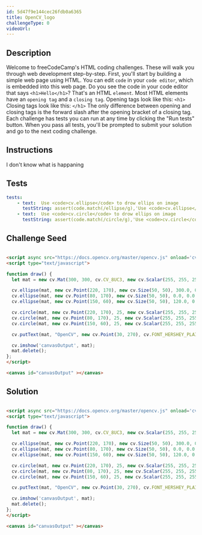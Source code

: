 ```yaml
---
id: 5d47f9e144cec26fdb0a6365
title: OpenCV_logo
challengeType: 0
videoUrl:
---
```


## Description
<section id='description'>
Welcome to freeCodeCamp's HTML coding challenges. These will walk you through web development step-by-step.
First, you'll start by building a simple web page using HTML. You can edit <code>code</code> in your <code>code editor</code>, which is embedded into this web page.
Do you see the code in your code editor that says <code>&#60;h1&#62;Hello&#60;/h1&#62;</code>? That's an HTML <code>element</code>.
Most HTML elements have an <code>opening tag</code> and a <code>closing tag</code>.
Opening tags look like this:
<code>&#60;h1&#62;</code>
Closing tags look like this:
<code>&#60;/h1&#62;</code>
The only difference between opening and closing tags is the forward slash after the opening bracket of a closing tag.
Each challenge has tests you can run at any time by clicking the "Run tests" button. When you pass all tests, you'll be prompted to submit your solution and go to the next coding challenge.
</section>

## Instructions
<section id='instructions'>
I don't know what is happaning
</section>

## Tests
<section id='tests'>

```yml
tests:
    - text:  Use <code>cv.ellipse</code> to drow ellips on image
      testString: assert(code.match(/ellipse/g),'Use <code>cv.ellipse</code> to drow an ellips image'); 
    - text:  Use <code>cv.circle</code> to drow ellips on image
      testString: assert(code.match(/circle/g),'Use <code>cv.circle</code> to drow an ellips image'); 
```
</section>

## Challenge Seed

<section id='challengeSeed'>

<div id='html-seed'>

```html

<script async src="https://docs.opencv.org/master/opencv.js" onload='cv["onRuntimeInitialized"]=()=> { draw() }' type="text/javascript"></script>
<script type="text/javascript">

function draw() {
  let mat = new cv.Mat(300, 300, cv.CV_8UC3, new cv.Scalar(255, 255, 255, 255));

  cv.ellipse(mat, new cv.Point(220, 170), new cv.Size(50, 50), 300.0, 0.0, 300.0, new cv.Scalar(0, 0, 255, 255), cv.FILLED);
  cv.ellipse(mat, new cv.Point(80, 170), new cv.Size(50, 50), 0.0, 0.0, 300.0, new cv.Scalar(0, 255, 0, 255), cv.FILLED);
  cv.ellipse(mat, new cv.Point(150, 60), new cv.Size(50, 50), 120.0, 0.0, 300.0, new cv.Scalar(255, 0, 0, 255), cv.FILLED);

  cv.circle(mat, new cv.Point(220, 170), 25, new cv.Scalar(255, 255, 255, 255), cv.FILLED);
  cv.circle(mat, new cv.Point(80, 170), 25, new cv.Scalar(255, 255, 255, 255), cv.FILLED);
  cv.circle(mat, new cv.Point(150, 60), 25, new cv.Scalar(255, 255, 255, 255), cv.FILLED);

  cv.putText(mat, "OpenCV", new cv.Point(30, 270), cv.FONT_HERSHEY_PLAIN, 4, new cv.Scalar(0, 0, 0, 255), 5)

  cv.imshow('canvasOutput', mat);
  mat.delete();
};
</script>

<canvas id="canvasOutput" ></canvas>
```
</div>
</section>

## Solution
<section id='solution'>

```html

<script async src="https://docs.opencv.org/master/opencv.js" onload='cv["onRuntimeInitialized"]=()=> { draw() }' type="text/javascript"></script>
<script type="text/javascript">

function draw() {
  let mat = new cv.Mat(300, 300, cv.CV_8UC3, new cv.Scalar(255, 255, 255, 255));

  cv.ellipse(mat, new cv.Point(220, 170), new cv.Size(50, 50), 300.0, 0.0, 300.0, new cv.Scalar(0, 0, 255, 255), cv.FILLED);
  cv.ellipse(mat, new cv.Point(80, 170), new cv.Size(50, 50), 0.0, 0.0, 300.0, new cv.Scalar(0, 255, 0, 255), cv.FILLED);
  cv.ellipse(mat, new cv.Point(150, 60), new cv.Size(50, 50), 120.0, 0.0, 300.0, new cv.Scalar(255, 0, 0, 255), cv.FILLED);

  cv.circle(mat, new cv.Point(220, 170), 25, new cv.Scalar(255, 255, 255, 255), cv.FILLED);
  cv.circle(mat, new cv.Point(80, 170), 25, new cv.Scalar(255, 255, 255, 255), cv.FILLED);
  cv.circle(mat, new cv.Point(150, 60), 25, new cv.Scalar(255, 255, 255, 255), cv.FILLED);

  cv.putText(mat, "OpenCV", new cv.Point(30, 270), cv.FONT_HERSHEY_PLAIN, 4, new cv.Scalar(0, 0, 0, 255), 5)

  cv.imshow('canvasOutput', mat);
  mat.delete();
};
</script>

<canvas id="canvasOutput" ></canvas>
```

</section>
